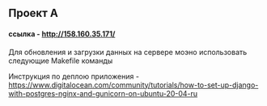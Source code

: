 ## Проект А  

#### ссылка - http://158.160.35.171/   

Для обновления и загрузки данных на сервере моэно использовать следующие Makefile команды


Инструкция по деплою приложения - https://www.digitalocean.com/community/tutorials/how-to-set-up-django-with-postgres-nginx-and-gunicorn-on-ubuntu-20-04-ru